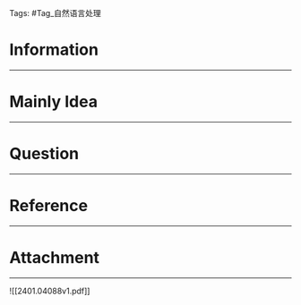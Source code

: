 Tags: #Tag_自然语言处理 
# Information
---


# Mainly Idea
---


# Question
---


# Reference
---


# Attachment
---
![[2401.04088v1.pdf]]